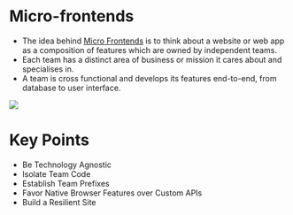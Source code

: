 # Micro-frontends
- The idea behind [Micro Frontends](https://micro-frontends.org/) is to think about a website or web app as a composition of features which are owned by independent teams. 
- Each team has a distinct area of business or mission it cares about and specialises in. 
- A team is cross functional and develops its features end-to-end, from database to user interface.

![](https://www.altexsoft.com/static/blog-post/2023/11/3f2e5f6b-3b03-4ad7-8475-8260490600d0.webp)

# Key Points
- Be Technology Agnostic
- Isolate Team Code
- Establish Team Prefixes
- Favor Native Browser Features over Custom APIs
- Build a Resilient Site

